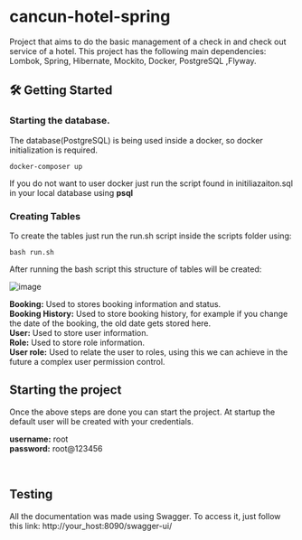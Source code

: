 # cancun-hotel-spring

Project that aims to do the basic management of a check in and check out service of a hotel. This project has the following main dependencies: Lombok, Spring, Hibernate, Mockito, Docker, PostgreSQL ,Flyway.

<h2>🛠 Getting Started</h2>

<h3>Starting the database.</h3>

The database(PostgreSQL) is being used inside a docker, so docker initialization is required.

    docker-composer up

If you do not want to user docker just run the script found in initiliazaiton.sql in your local database using **psql**
<h3>Creating Tables</h3>

To create the tables just run the run.sh script inside the scripts folder using:

    bash run.sh

After running the bash script this structure of tables will be created:

![image](https://user-images.githubusercontent.com/22968049/192282054-c107e877-e180-4a8a-9284-72b51de7b9fd.png)

**Booking:** Used to stores booking information and status.<br>
**Booking History:** Used to store booking history, for example if you change the date of the booking, the old date gets stored here.<br>
**User:**  Used to store user information.<br>
**Role:**  Used to store role information.<br>
**User role:**  Used to relate the user to roles, using this we can achieve in the future a complex user permission control.<br>

<h2>Starting the project</h2>
Once the above steps are done you can start the project. At startup the default user will be created with your credentials.

**username:** root<br>
**password:** root@123456

<br/>
<h2>Testing</h2>
All the documentation was made using Swagger. To access it, just follow this link:
http://your_host:8090/swagger-ui/
